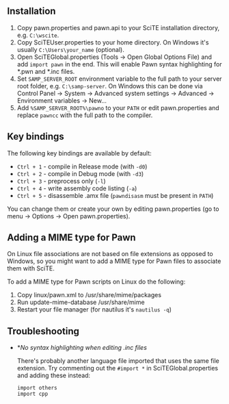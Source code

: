 Installation
------------

1. Copy pawn.properties and pawn.api to your SciTE installation directory,
   e.g. `C:\wscite`.
2. Copy SciTEUser.properties to your home directory. On Windows it's usually
   `C:\Users\your_name` (optional).
3. Open SciTEGlobal.properties (Tools -> Open Global Options File) and add
   `import pawn` in the end. This will enable Pawn syntax highlighting for
   *.pwn and *.inc files.
4. Set `SAMP_SERVER_ROOT` environment variable to the full path to your server
   root folder, e.g. `C:\samp-server`. On Windows this can be done via
   Control Panel -> System -> Advanced system settings -> Advanced ->
   Environment variables -> New...
5. Add `%SAMP_SERVER_ROOT%\pawno` to your `PATH` or edit pawn.properties and
   replace `pawncc` with the full path to the compiler.

Key bindings
------------

The following key bindings are available by default:

* `Ctrl + 1` - compile in Release mode (with `-d0`)
* `Ctrl + 2` - compile in Debug mode (with `-d3`)
* `Ctrl + 3` - preprocess only (`-l`)
* `Ctrl + 4` - write assembly code listing (`-a`)
* `Ctrl + 5` - disassemble .amx file (`pawndisasm` must be present in `PATH`)

You can change them or create your own by editing pawn.properties (go to menu ->
Options -> Open pawn.properties).

Adding a MIME type for Pawn
---------------------------

On Linux file associations are not based on file extensions as opposed to
Windows, so you might want to add a MIME type for Pawn files to associate
them with SciTE.

To add a MIME type for Pawn scripts on Linux do the following:

1. Copy linux/pawn.xml to /usr/share/mime/packages
2. Run update-mime-database /usr/share/mime
3. Restart your file manager (for nautilus it's `nautilus -q`)

Troubleshooting
---------------

* **No syntax highlighting when editing *.inc files**

  There's probably another language file imported that uses the same file
  extension. Try commenting out the `#import *` in SciTEGlobal.properties
  and adding these instead:

  ```
  import others
  import cpp
  ```
